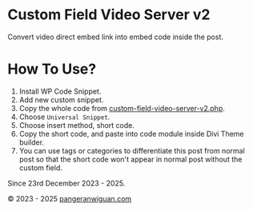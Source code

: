 # Custom Field Video Server v2

Convert video direct embed link into embed code inside the post.

# How To Use?

1. Install WP Code Snippet.
2. Add new custom snippet.
3. Copy the whole code from [custom-field-video-server-v2.php](/Custom%20Field%20Video%20Server%20v2/custom-field-video-server-v2.php).
4. Choose `Universal Snippet`.
5. Choose insert method, short code.
6. Copy the short code, and paste into code module inside Divi Theme builder.
7. You can use tags or categories to differentiate this post from normal post so that the short code won't appear in normal post without the custom field.

Since 23rd December 2023 - 2025.

&copy; 2023 - 2025 [pangeranwiguan.com](https://pangeranwiguan.com)

